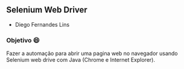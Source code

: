 ## Selenium Web Driver

- Diego Fernandes Lins

### Objetivo 😄

Fazer a automação para abrir uma pagina web no navegador usando Selenium web drive com Java
(Chrome e Internet Explorer).
